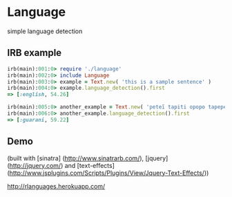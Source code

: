 ﻿
# Language

simple language detection

## IRB example

```ruby
irb(main):001:0> require './language'
irb(main):002:0> include Language
irb(main):003:0> example = Text.new( 'this is a sample sentence' )
irb(main):004:0> example.language_detection().first
=> [:english, 54.26]

irb(main):005:0> another_example = Text.new( 'peteĩ tapiti opopo tapepe' )
irb(main):006:0> another_example.language_detection().first
=> [:guarani, 59.22]
```

## Demo

(built with [sinatra] (http://www.sinatrarb.com/), [jquery] (http://jquery.com/) and [text-effects] (http://www.jsplugins.com/Scripts/Plugins/View/Jquery-Text-Effects/))

http://rlanguages.herokuapp.com/
